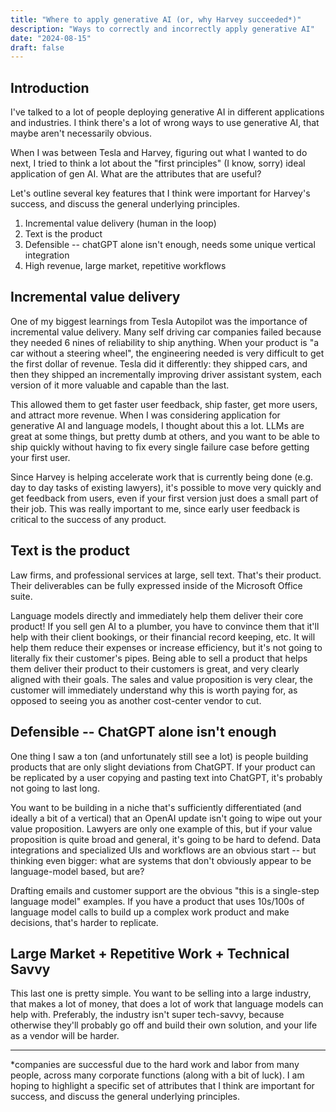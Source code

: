 ```yaml
---
title: "Where to apply generative AI (or, why Harvey succeeded*)"
description: "Ways to correctly and incorrectly apply generative AI"
date: "2024-08-15"
draft: false
---
```


## Introduction

I've talked to a lot of people deploying generative AI in different applications and industries. I think there's a lot of wrong ways to use generative AI, that maybe aren't necessarily obvious.

When I was between Tesla and Harvey, figuring out what I wanted to do next, I tried to think a lot about the "first principles" (I know, sorry) ideal application of gen AI. What are the attributes that are useful?

Let's outline several key features that I think were important for Harvey's success, and discuss the general underlying principles.

1. Incremental value delivery (human in the loop)
1. Text is the product
1. Defensible -- chatGPT alone isn't enough, needs some unique vertical integration
1. High revenue, large market, repetitive workflows

## Incremental value delivery

One of my biggest learnings from Tesla Autopilot was the importance of incremental value delivery. Many self driving car companies failed because they needed 6 nines of reliability to ship anything. When your product is "a car without a steering wheel", the engineering needed is very difficult to get the first dollar of revenue. Tesla did it differently: they shipped cars, and then they shipped an incrementally improving driver assistant system, each version of it more valuable and capable than the last.

This allowed them to get faster user feedback, ship faster, get more users, and attract more revenue. When I was considering application for generative AI and language models, I thought about this a lot. LLMs are great at some things, but pretty dumb at others, and you want to be able to ship quickly without having to fix every single failure case before getting your first user.

Since Harvey is helping accelerate work that is currently being done (e.g. day to day tasks of existing lawyers), it's possible to move very quickly and get feedback from users, even if your first version just does a small part of their job. This was really important to me, since early user feedback is critical to the success of any product.

## Text is the product

Law firms, and professional services at large, sell text. That's their product. Their deliverables can be fully expressed inside of the Microsoft Office suite.

Language models directly and immediately help them deliver their core product! If you sell gen AI to a plumber, you have to convince them that it'll help with their client bookings, or their financial record keeping, etc. It will help them reduce their expenses or increase efficiency, but it's not going to literally fix their customer's pipes. Being able to sell a product that helps them deliver their product to their customers is great, and very clearly aligned with their goals. The sales and value proposition is very clear, the customer will immediately understand why this is worth paying for, as opposed to seeing you as another cost-center vendor to cut.

## Defensible -- ChatGPT alone isn't enough

One thing I saw a ton (and unfortunately still see a lot) is people building products that are only slight deviations from ChatGPT. If your product can be replicated by a user copying and pasting text into ChatGPT, it's probably not going to last long.

You want to be building in a niche that's sufficiently differentiated (and ideally a bit of a vertical) that an OpenAI update isn't going to wipe out your value proposition. Lawyers are only one example of this, but if your value proposition is quite broad and general, it's going to be hard to defend. Data integrations and specialized UIs and workflows are an obvious start -- but thinking even bigger: what are systems that don't obviously appear to be language-model based, but are?

Drafting emails and customer support are the obvious "this is a single-step language model" examples. If you have a product that uses 10s/100s of language model calls to build up a complex work product and make decisions, that's harder to replicate.

## Large Market + Repetitive Work + Technical Savvy

This last one is pretty simple. You want to be selling into a large industry, that makes a lot of money, that does a lot of work that language models can help with. Preferably, the industry isn't super tech-savvy, because otherwise they'll probably go off and build their own solution, and your life as a vendor will be harder.

***

*companies are successful due to the hard work and labor from many people, across many corporate functions (along with a bit of luck). I am hoping to highlight a specific set of attributes that I think are important for success, and discuss the general underlying principles.